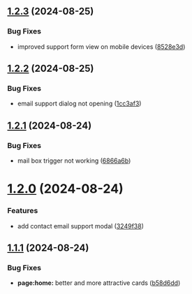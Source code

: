 ## [1.2.3](https://github.com/onesoft-sudo/sudobot-dashboard/compare/v1.2.2...v1.2.3) (2024-08-25)


### Bug Fixes

* improved support form view on mobile devices ([8528e3d](https://github.com/onesoft-sudo/sudobot-dashboard/commit/8528e3d173bc6da931a9077810d23f6a8d84c63e))



## [1.2.2](https://github.com/onesoft-sudo/sudobot-dashboard/compare/v1.2.1...v1.2.2) (2024-08-25)


### Bug Fixes

* email support dialog not opening ([1cc3af3](https://github.com/onesoft-sudo/sudobot-dashboard/commit/1cc3af32a5e121be7605a5c28b624af8ef37da26))



## [1.2.1](https://github.com/onesoft-sudo/sudobot-dashboard/compare/v1.2.0...v1.2.1) (2024-08-24)


### Bug Fixes

* mail box trigger not working ([6866a6b](https://github.com/onesoft-sudo/sudobot-dashboard/commit/6866a6b0982d92b7319f28a8c3504498f7e6c021))



# [1.2.0](https://github.com/onesoft-sudo/sudobot-dashboard/compare/v1.1.1...v1.2.0) (2024-08-24)


### Features

* add contact email support modal ([3249f38](https://github.com/onesoft-sudo/sudobot-dashboard/commit/3249f382f5c807a14d7bae6614e7896f646f6af8))



## [1.1.1](https://github.com/onesoft-sudo/sudobot-dashboard/compare/v1.1.0...v1.1.1) (2024-08-24)


### Bug Fixes

* **page:home:** better and more attractive cards ([b58d6dd](https://github.com/onesoft-sudo/sudobot-dashboard/commit/b58d6ddf8342f0b61e29d810c126d83bcbb773b1))



